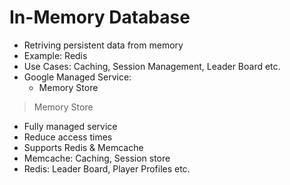 # In-Memory Database

- Retriving persistent data from memory
- Example: Redis
- Use Cases: Caching, Session Management, Leader Board etc.
- Google Managed Service:
  - Memory Store

> Memory Store
- Fully managed service
- Reduce access times
- Supports Redis & Memcache
- Memcache: Caching, Session store
- Redis: Leader Board, Player Profiles etc.
